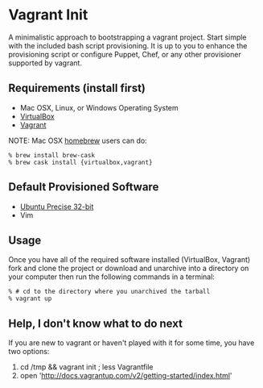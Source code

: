 # Vagrant Init

A minimalistic approach to bootstrapping a vagrant project. Start simple with the included bash script provisioning. It is up to you to enhance the provisioning script or configure Puppet, Chef, or any other provisioner supported by
vagrant.


## Requirements (install first)

-   Mac OSX, Linux, or Windows Operating System
-   [VirtualBox](https://www.virtualbox.org/wiki/Downloads)
-   [Vagrant](http://downloads.vagrantup.com/)

NOTE: Mac OSX [homebrew][] users can do:

    % brew install brew-cask
    % brew cask install {virtualbox,vagrant}

## Default Provisioned Software

- [Ubuntu Precise 32-bit](https://github.com/mitchellh/vagrant/wiki/Available-Vagrant-Boxes)
- Vim


## Usage

Once you have all of the required software installed (VirtualBox, Vagrant) fork and clone the project or download and unarchive into a directory on your computer then run the following commands in a terminal:

    % # cd to the directory where you unarchived the tarball
    % vagrant up

## Help, I don't know what to do next

If you are new to vagrant or haven't played with it for some time, you have two options:

1. cd /tmp && vagrant init ; less Vagrantfile
2. open 'http://docs.vagrantup.com/v2/getting-started/index.html'



[homebrew]: http://brew.sh
